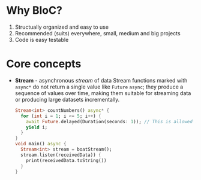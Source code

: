 # Why BloC?
1. Structually organized and easy to use
2. Recommended (suits) everywhere, small, medium and big projects
3. Code is easy testable

# Core concepts
- **Stream** - asynchronous _stream_ of data
  Stream functions marked with `async*` do not return a single value like `Future` `async`;
  they produce a sequence of values over time, making them suitable for streaming data or producing large datasets incrementally.
  ```dart
  Stream<int> countNumbers() async* {
    for (int i = 1; i <= 5; i++) {
      await Future.delayed(Duration(seconds: 1)); // This is allowed but not necessary
      yield i;
    }
  }
  void main() async {
    Stream<int> stream = boatStream();
    stream.listen(receivedData)) {
      print(receivedData.toString())
    }
  }
  ```
